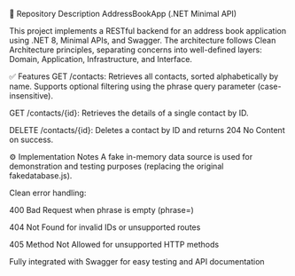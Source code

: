📘 Repository Description
AddressBookApp (.NET Minimal API)

This project implements a RESTful backend for an address book application using .NET 8, Minimal APIs, and Swagger. The architecture follows Clean Architecture principles, separating concerns into well-defined layers: Domain, Application, Infrastructure, and Interface.

✅ Features
GET /contacts:
Retrieves all contacts, sorted alphabetically by name.
Supports optional filtering using the phrase query parameter (case-insensitive).

GET /contacts/{id}:
Retrieves the details of a single contact by ID.

DELETE /contacts/{id}:
Deletes a contact by ID and returns 204 No Content on success.

⚙️ Implementation Notes
A fake in-memory data source is used for demonstration and testing purposes (replacing the original fakedatabase.js).

Clean error handling:

400 Bad Request when phrase is empty (phrase=)

404 Not Found for invalid IDs or unsupported routes

405 Method Not Allowed for unsupported HTTP methods

Fully integrated with Swagger for easy testing and API documentation
